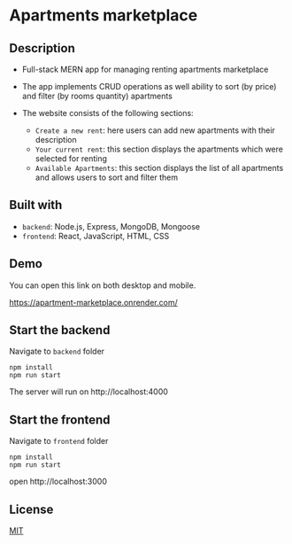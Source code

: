 # Apartments marketplace

## Description

- Full-stack MERN app for managing renting apartments marketplace
- The app implements CRUD operations as well ability to sort (by price) and filter (by rooms quantity) apartments

- The website consists of the following sections:
  - `Create a new rent`: here users can add new apartments with their description
  - `Your current rent`: this section displays the apartments which were selected for renting
  - `Available Apartments`: this section displays the list of all apartments and allows users to sort and filter them

## Built with

- `backend`: Node.js, Express, MongoDB, Mongoose
- `frontend`: React, JavaScript, HTML, CSS

## Demo

You can open this link on both desktop and mobile.

https://apartment-marketplace.onrender.com/

## Start the backend

Navigate to `backend` folder

`npm install`<br/>
`npm run start`

The server will run on http://localhost:4000

## Start the frontend

Navigate to `frontend` folder

`npm install`<br/>
`npm run start`

open http://localhost:3000

## License

[MIT](https://choosealicense.com/licenses/mit/)
